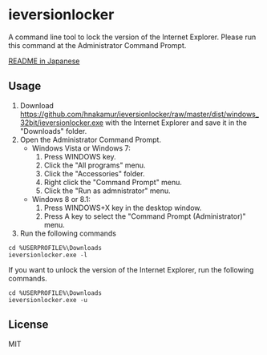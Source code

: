 ieversionlocker
===============

A command line tool to lock the version of the Internet Explorer.
Please run this command at the Administrator Command Prompt.

[README in Japanese](README_ja.md)

## Usage

1. Download https://github.com/hnakamur/ieversionlocker/raw/master/dist/windows_32bit/ieversionlocker.exe with the Internet Explorer and save it in the "Downloads" folder.
2. Open the Administrator Command Prompt.
    * Windows Vista or Windows 7:
        1. Press WINDOWS key.
        2. Click the "All programs" menu.
        3. Click the "Accessories" folder.
        4. Right click the "Command Prompt" menu.
        5. Click the "Run as admnistrator" menu.
    * Windows 8 or 8.1:
        1. Press WINDOWS+X key in the desktop window.
        2. Press A key to select the "Command Prompt (Administrator)" menu.
3. Run the following commands

```
cd %USERPROFILE%\Downloads
ieversionlocker.exe -l
```

If you want to unlock the version of the Internet Explorer, run the following commands.

```
cd %USERPROFILE%\Downloads
ieversionlocker.exe -u
```

## License

MIT
